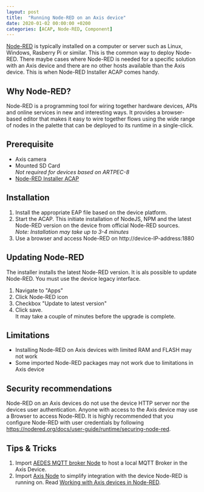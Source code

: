 ```yaml
---
layout: post
title:  "Running Node-RED on an Axis device"
date: 2020-01-02 00:00:00 +0200
categories: [ACAP, Node-RED, Component]
---
```

[Node-RED](https://nodered.org) is typically installed on a computer or server such as Linux, Windows, 
Rasberry Pi or similar.  This is the common way to deploy Node-RED.  There maybe cases where Node-RED is needed for a 
specific solution with an Axis device and there are no other hosts available than the Axis device.  This is when Node-RED 
Installer ACAP comes handy.

## Why Node-RED?
Node-RED is a programming tool for wiring together hardware devices, APIs and online services in new and interesting
ways. It provides a browser-based editor that makes it easy to wire together flows using the wide range of nodes in the
palette that can be deployed to its runtime in a single-click. 

## Prerequisite
- Axis camera
- Mounted SD Card  
_Not required for devices based on ARTPEC-8_
- [Node-RED Installer ACAP](https://www.dropbox.com/s/q74qjcsngfla57y/Node-RED-Installer.zip?dl=1)

## Installation

1. Install the appropriate EAP file based on the device platform.  
2. Start the ACAP.  This initiate installation of NodeJS, NPM and the latest Node-RED version on the device from official Node-RED sources.  
_Note: Installation may take up to 3-4 minutes_
3. Use a browser and access Node-RED on http://device-IP-address:1880

## Updating Node-RED
The installer installs the latest Node-RED version.  It is als possible to update Node-RED.   You must use the device legacy interface.
1. Navigate to "Apps"
2. Click Node-RED icon
3. Checkbox "Update to latest version"
4. Click save.  
It may take a couple of minutes before the upgrade is complete.

## Limitations
- Installing Node-RED on Axis devices with limited RAM and FLASH may not work
- Some imported Node-RED packages may not work due to limitations in Axis device

## Security recommendations
Node-RED on an Axis devices do not use the device HTTP server nor the devices user authentication.  Anyone with access 
to the Axis device may use a Browser to access Node-RED.  It is highly recommended that you configure Node-RED with user 
credentials by following https://nodered.org/docs/user-guide/runtime/securing-node-red.

## Tips & Tricks
1. Import [AEDES MQTT broker Node](https://flows.nodered.org/node/node-red-contrib-aedes) to host a local MQTT Broker in the Axis Device.
2. Import [Axis Node](https://flows.nodered.org/node/node-red-contrib-axis-com) to simplify integration with the device Node-RED is running on.  Read [Working with Axis devices in Node-RED](https://pandosme.github.io/node-red/2020/01/02/AxisNode.html).
